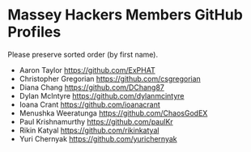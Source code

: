 # Massey Hackers Members GitHub Profiles
Please preserve sorted order (by first name).

- Aaron Taylor https://github.com/ExPHAT
- Christopher Gregorian https://github.com/csgregorian
- Diana Chang https://github.com/DChang87
- Dylan McIntyre https://github.com/dylanmcintyre
- Ioana Crant https://github.com/ioanacrant
- Menushka Weeratunga https://github.com/ChaosGodEX
- Paul Krishnamurthy https://github.com/paulKr
- Rikin Katyal https://github.com/rikinkatyal
- Yuri Chernyak https://github.com/yurichernyak

